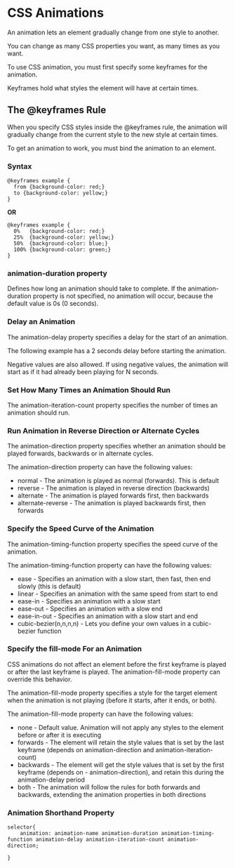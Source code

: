 # CSS Animations

An animation lets an element gradually change from one style to another.

You can change as many CSS properties you want, as many times as you want.

To use CSS animation, you must first specify some keyframes for the animation.

Keyframes hold what styles the element will have at certain times.

## The @keyframes Rule

When you specify CSS styles inside the @keyframes rule, the animation will gradually change from the current style to the new style at certain times.

To get an animation to work, you must bind the animation to an element.

### Syntax

```
@keyframes example {
  from {background-color: red;}
  to {background-color: yellow;}
}
```

**OR**

```
@keyframes example {
  0%   {background-color: red;}
  25%  {background-color: yellow;}
  50%  {background-color: blue;}
  100% {background-color: green;}
}
```

### animation-duration property

Defines how long an animation should take to complete. If the animation-duration property is not specified, no animation will occur, because the default value is 0s (0 seconds).

### Delay an Animation

The animation-delay property specifies a delay for the start of an animation.

The following example has a 2 seconds delay before starting the animation.

Negative values are also allowed. If using negative values, the animation will start as if it had already been playing for N seconds.

### Set How Many Times an Animation Should Run

The animation-iteration-count property specifies the number of times an animation should run.

### Run Animation in Reverse Direction or Alternate Cycles

The animation-direction property specifies whether an animation should be played forwards, backwards or in alternate cycles.

The animation-direction property can have the following values:

- normal - The animation is played as normal (forwards). This is default
- reverse - The animation is played in reverse direction (backwards)
- alternate - The animation is played forwards first, then backwards
- alternate-reverse - The animation is played backwards first, then forwards

### Specify the Speed Curve of the Animation

The animation-timing-function property specifies the speed curve of the animation.

The animation-timing-function property can have the following values:

- ease - Specifies an animation with a slow start, then fast, then end slowly (this is default)
- linear - Specifies an animation with the same speed from start to end
- ease-in - Specifies an animation with a slow start
- ease-out - Specifies an animation with a slow end
- ease-in-out - Specifies an animation with a slow start and end
- cubic-bezier(n,n,n,n) - Lets you define your own values in a cubic-bezier function

### Specify the fill-mode For an Animation

CSS animations do not affect an element before the first keyframe is played or after the last keyframe is played. The animation-fill-mode property can override this behavior.

The animation-fill-mode property specifies a style for the target element when the animation is not playing (before it starts, after it ends, or both).

The animation-fill-mode property can have the following values:

- none - Default value. Animation will not apply any styles to the element before or after it is executing
- forwards - The element will retain the style values that is set by the last keyframe (depends on animation-direction and animation-iteration-count)
- backwards - The element will get the style values that is set by the first keyframe (depends on - animation-direction), and retain this during the animation-delay period
- both - The animation will follow the rules for both forwards and backwards, extending the animation properties in both directions

### Animation Shorthand Property

```
selector{
    animation: animation-name animation-duration animation-timing-function animation-delay animation-iteration-count animation-direction;

}
```
